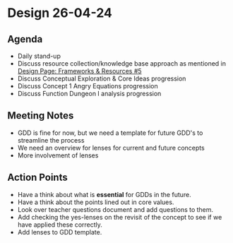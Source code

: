 # Design 26-04-24

## Agenda

- Daily stand-up
- Discuss resource collection/knowledge base approach as mentioned in [Design Page: Frameworks & Resources #5](https://github.com/orgs/Burning-Equations/projects/3?pane=issue&itemId=60225903)
- Discuss Conceptual Exploration & Core Ideas progression
- Discuss Concept 1 Angry Equations progression
- Discuss Function Dungeon I analysis progression

## Meeting Notes

- GDD is fine for now, but we need a template for future GDD's to streamline the process
- We need an overview for lenses for current and future concepts
- More involvement of lenses


## Action Points
- Have a think about what is **essential** for GDDs in the future.
- Have a think about the points lined out in core values.
- Look over teacher questions document and add questions to them.
- Add checking the yes-lenses on the revisit of the concept to see if we have applied these correctly.
- Add lenses to GDD template.
